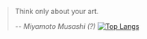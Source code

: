 > Think only about your art.
>
> -- <cite>Miyamoto Musashi (?)</cite>
[![Top Langs](https://github-readme-stats.vercel.app/api/top-langs/?username=berserkenthusiastabishek)](https://github.com/anuraghazra/github-readme-stats)
<img src="https://komarev.com/ghpvc/?username=berserkenthusiastabishek&style=flat-square&color=blue" alt=""/>









